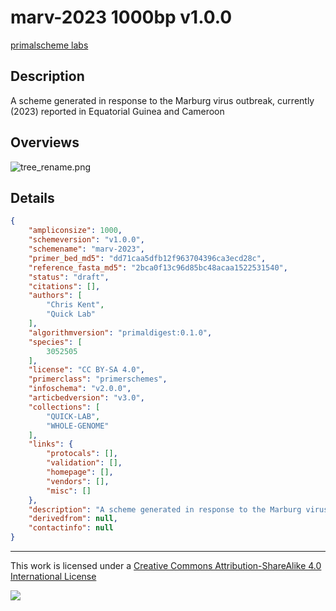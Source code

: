 # marv-2023 1000bp v1.0.0

[primalscheme labs](https://labs.primalscheme.com/detail/marv-2023/1000/v1.0.0)

## Description

A scheme generated in response to the Marburg virus outbreak, currently (2023) reported in Equatorial Guinea and Cameroon

## Overviews

![tree_rename.png](work/tree_rename.png)

## Details

```json
{
    "ampliconsize": 1000,
    "schemeversion": "v1.0.0",
    "schemename": "marv-2023",
    "primer_bed_md5": "dd71caa5dfb12f963704396ca3ecd28c",
    "reference_fasta_md5": "2bca0f13c96d85bc48acaa1522531540",
    "status": "draft",
    "citations": [],
    "authors": [
        "Chris Kent",
        "Quick Lab"
    ],
    "algorithmversion": "primaldigest:0.1.0",
    "species": [
        3052505
    ],
    "license": "CC BY-SA 4.0",
    "primerclass": "primerschemes",
    "infoschema": "v2.0.0",
    "articbedversion": "v3.0",
    "collections": [
        "QUICK-LAB",
        "WHOLE-GENOME"
    ],
    "links": {
        "protocals": [],
        "validation": [],
        "homepage": [],
        "vendors": [],
        "misc": []
    },
    "description": "A scheme generated in response to the Marburg virus outbreak, currently (2023) reported in Equatorial Guinea and Cameroon",
    "derivedfrom": null,
    "contactinfo": null
}
```



------------------------------------------------------------------------

This work is licensed under a [Creative Commons Attribution-ShareAlike 4.0 International License](http://creativecommons.org/licenses/by-sa/4.0/) 

![](https://i.creativecommons.org/l/by-sa/4.0/88x31.png)